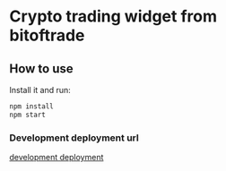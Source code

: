 # Crypto trading widget from bitoftrade

## How to use

Install it and run:

```sh
npm install
npm start
```

### Development deployment url

[development deployment](https://bof-crypto-trading-widget-dev.azurewebsites.net/nft-portfolio)
